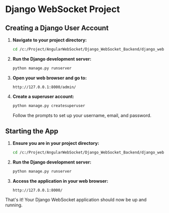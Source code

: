 # Django WebSocket Project

## Creating a Django User Account

1. **Navigate to your project directory:**
    ```bash
    cd /c:/Project/AngularWebSocket/Django_WebSocket_Backend/django_websocket_project
    ```

2. **Run the Django development server:**
    ```bash
    python manage.py runserver
    ```

3. **Open your web browser and go to:**
    ```
    http://127.0.0.1:8000/admin/
    ```

4. **Create a superuser account:**
    ```bash
    python manage.py createsuperuser
    ```
    Follow the prompts to set up your username, email, and password.

## Starting the App

1. **Ensure you are in your project directory:**
    ```bash
    cd /c:/Project/AngularWebSocket/Django_WebSocket_Backend/django_websocket_project
    ```

2. **Run the Django development server:**
    ```bash
    python manage.py runserver
    ```

3. **Access the application in your web browser:**
    ```
    http://127.0.0.1:8000/
    ```

That's it! Your Django WebSocket application should now be up and running.